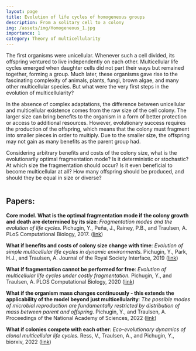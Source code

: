 ```yaml
---
layout: page
title: Evolution of life cycles of homogeneous groups
description: From a solitary cell to a colony
img: /assets/img/Homogeneous_1.jpg
importance: 1
category: Theory of multicellularity
---
```


The first organisms were unicellular. 
Whenever such a cell divided, its offspring ventured to live independently on each other.
Multicellular life cycles emerged when daughter cells did not part their ways but remained together, forming a group.
Much later, these organisms gave rise to the fascinating complexity of animals, plants, fungi, brown algae, and many other multicellular species.
But what were the very first steps in the evolution of multicellularity?

In the absence of complex adaptations, the difference between unicellular and multicellular existence comes from the raw size of the cell colony.
The larger size can bring benefits to the organism in a form of better protection or access to additional resources.
However, evolutionary success requires the production of the offspring, which means that the colony must fragment into smaller pieces in order to multiply.
Due to the smaller size, the offspring may not gain as many benefits as the parent group had.

Considering arbitrary benefits and costs of the colony size, what is the evolutionarily optimal fragmentation mode? Is it deterministic or stochastic? At which size the fragmentation should occur? Is it even beneficial to become multicellular at all? How many offspring should be produced, and should they be equal in size or diverse? 



<div class="row">
    <div class="col-sm mt-3 mt-md-0">
        <img class="img-fluid rounded z-depth-1" src="{{ '/assets/img/Homogeneous_2.jpg' | relative_url }}" alt="" title="example image"/>
    </div>
    <div class="col-4">
    </div>
</div>
<div class="caption">
         
</div>

## Papers:

**Core model. What is the optimal fragmentation mode if the colony growth and death are determined by its size**: *Fragmentation modes and the evolution of life cycles.* Pichugin, Y., Peña, J., Rainey, P.B., and Traulsen, A. PLoS Computational Biology, 2017. ([link](https://journals.plos.org/ploscompbiol/article?id=10.1371/journal.pcbi.1005860))

**What if benefits and costs of colony size change with time**: *Evolution of simple multicellular life cycles in dynamic environments.* Pichugin, Y., Park, H.J., and Traulsen, A. Journal of the Royal Society Interface, 2019 ([link](https://royalsocietypublishing.org/doi/full/10.1098/rsif.2019.0054))

**What if fragmentation cannot be performed for free**: *Evolution of multicellular life cycles under costly fragmentation.* Pichugin, Y., and Traulsen, A. PLOS Computational Biology, 2020 ([link](https://journals.plos.org/ploscompbiol/article?id=10.1371/journal.pcbi.1008406))

**What if the organism mass changes continuously - this extends the applicability of the model beyond just multicellularity**: *The possible modes of microbial reproduction are fundamentally restricted by distribution of mass between parent and offspring.* Pichugin, Y., and Traulsen, A. Proceedings of the National Academy of Sciences, 2022 ([link](https://www.pnas.org/doi/10.1073/pnas.2122197119))

**What if colonies compete with each other**: *Eco-evolutionary dynamics of clonal multicellular life cycles.* Ress, V., Traulsen, A., and Pichugin, Y., biorxiv, 2022 ([link](https://www.biorxiv.org/content/10.1101/2022.03.14.484302v1))